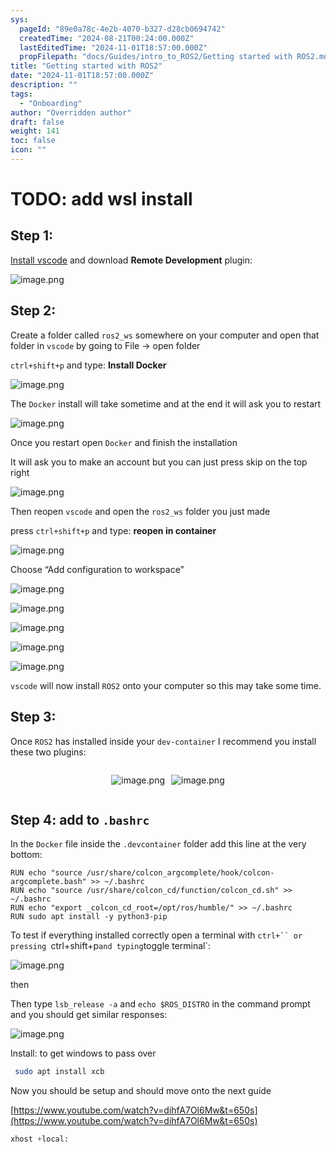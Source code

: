 ```yaml
---
sys:
  pageId: "89e0a78c-4e2b-4070-b327-d28cb0694742"
  createdTime: "2024-08-21T00:24:00.000Z"
  lastEditedTime: "2024-11-01T18:57:00.000Z"
  propFilepath: "docs/Guides/intro_to_ROS2/Getting started with ROS2.md"
title: "Getting started with ROS2"
date: "2024-11-01T18:57:00.000Z"
description: ""
tags:
  - "Onboarding"
author: "Overridden author"
draft: false
weight: 141
toc: false
icon: ""
---
```


# TODO: add wsl install

## Step 1:

[Install vscode](https://code.visualstudio.com/download) and download **Remote Development** plugin:

![image.png](https://prod-files-secure.s3.us-west-2.amazonaws.com/d518164a-d88e-44d1-a4ee-3adb3bd8bce0/efb52993-1881-4a40-b95e-6f020334f022/image.png?X-Amz-Algorithm=AWS4-HMAC-SHA256&X-Amz-Content-Sha256=UNSIGNED-PAYLOAD&X-Amz-Credential=ASIAZI2LB466TOFII72H%2F20250417%2Fus-west-2%2Fs3%2Faws4_request&X-Amz-Date=20250417T140839Z&X-Amz-Expires=3600&X-Amz-Security-Token=IQoJb3JpZ2luX2VjENX%2F%2F%2F%2F%2F%2F%2F%2F%2F%2FwEaCXVzLXdlc3QtMiJHMEUCIAxOm5t%2FPLa783FsuELx%2B8Hc9fEGSk5hXahrzBFP99ExAiEA2Jz5PUYHuE2fshm8Us%2FIyHIknbaaqYxCRiEUDlJKke4q%2FwMIXhAAGgw2Mzc0MjMxODM4MDUiDI%2F7L0KYn0jTKhgYiSrcAzzfw8EYLhXxLe5OaahEAaJE9uIUiWe43z1ufIrR5B9qr2esRMIKplqWX1pnLBw%2FpjSPdz5H4qk4i4Qt6Z%2FqkJCsiILSf6ScGeCT4hEI2EyAOE0pntDAdKy%2Fo3vZT6RvgHFd4E9g2BweRTW68UutrBWAz0z1sP52Cm9egfgiQ5WR%2F0XoFHveaWTdFGLVUpVpXZ%2FsuGso8Iqws%2BC32vl24O6wuRYsbJMgi1aZuS%2BwGnYyfpmSQs%2F1ztk8u83y1bAhc4h3TB7iZbbESJCjgKnU93PTMgOE4bv8yHj0%2Fbj7HOMdFo7sysxYpl1lq79PSrsHIU4kCO1hogcItx%2B0SWZJ83%2FcVmuhgr%2BfiyR8Kaed7BxDh7Lkbte1JXiCtTvfbKAj3XaKBCjUBC7PdDhtd1Z1MZcbi0yIB%2FonGhwfRB2xOJBYPDK6MDkMitgh50ixPgfTT0oyuL2tlsEc7ajDr4ANnFNI73In2rOq9r0ZF2Ylsety5LApqNNE8B8jd09tApPIDxiHxkhW1aqUEbwUXPWQ37nJPRj6bP3w3HeXr3ZScijsMbeygwdfR%2FukAe%2ByDM9ry%2FdsMPi7h0vGBqqOboMK8RUegR4JTFkYgaR%2ByU9mjdcVElPuv3S0I4Z0%2BuzlMM78g8AGOqUBVSbTchBWfRohkGg9HAhiqDbLg9%2B3KLjcBmUUaE1vWSPGAir2puAO3kvxNdJbTZZcGHILqh4bP4GBndD59%2FrFmuWjGNwMynRv3Gt%2FbJi%2FmsE%2BtqsvMnhBgm2EZJJk58Qp4%2BO40hfGkEwkxJ1A9bdt81skDw5DCu%2B8KVEbyBSr%2BgOpL3JzBBsC6ToCNJGXyaGW5lulvtWZaQVaoYPxXAk10BHB%2B6gP&X-Amz-Signature=9c93b2781daeae3b7acd19e8292e932177a347b061e083ef0d44bb4d522817ca&X-Amz-SignedHeaders=host&x-id=GetObject)

## Step 2:

Create a folder called `ros2_ws` somewhere on your computer and open that folder in `vscode` by going to File → open folder 

`ctrl+shift+p` and type: **Install Docker**

![image.png](https://prod-files-secure.s3.us-west-2.amazonaws.com/d518164a-d88e-44d1-a4ee-3adb3bd8bce0/2269dc0e-1cd5-47ff-bceb-c04ad9b2eab0/image.png?X-Amz-Algorithm=AWS4-HMAC-SHA256&X-Amz-Content-Sha256=UNSIGNED-PAYLOAD&X-Amz-Credential=ASIAZI2LB466TOFII72H%2F20250417%2Fus-west-2%2Fs3%2Faws4_request&X-Amz-Date=20250417T140839Z&X-Amz-Expires=3600&X-Amz-Security-Token=IQoJb3JpZ2luX2VjENX%2F%2F%2F%2F%2F%2F%2F%2F%2F%2FwEaCXVzLXdlc3QtMiJHMEUCIAxOm5t%2FPLa783FsuELx%2B8Hc9fEGSk5hXahrzBFP99ExAiEA2Jz5PUYHuE2fshm8Us%2FIyHIknbaaqYxCRiEUDlJKke4q%2FwMIXhAAGgw2Mzc0MjMxODM4MDUiDI%2F7L0KYn0jTKhgYiSrcAzzfw8EYLhXxLe5OaahEAaJE9uIUiWe43z1ufIrR5B9qr2esRMIKplqWX1pnLBw%2FpjSPdz5H4qk4i4Qt6Z%2FqkJCsiILSf6ScGeCT4hEI2EyAOE0pntDAdKy%2Fo3vZT6RvgHFd4E9g2BweRTW68UutrBWAz0z1sP52Cm9egfgiQ5WR%2F0XoFHveaWTdFGLVUpVpXZ%2FsuGso8Iqws%2BC32vl24O6wuRYsbJMgi1aZuS%2BwGnYyfpmSQs%2F1ztk8u83y1bAhc4h3TB7iZbbESJCjgKnU93PTMgOE4bv8yHj0%2Fbj7HOMdFo7sysxYpl1lq79PSrsHIU4kCO1hogcItx%2B0SWZJ83%2FcVmuhgr%2BfiyR8Kaed7BxDh7Lkbte1JXiCtTvfbKAj3XaKBCjUBC7PdDhtd1Z1MZcbi0yIB%2FonGhwfRB2xOJBYPDK6MDkMitgh50ixPgfTT0oyuL2tlsEc7ajDr4ANnFNI73In2rOq9r0ZF2Ylsety5LApqNNE8B8jd09tApPIDxiHxkhW1aqUEbwUXPWQ37nJPRj6bP3w3HeXr3ZScijsMbeygwdfR%2FukAe%2ByDM9ry%2FdsMPi7h0vGBqqOboMK8RUegR4JTFkYgaR%2ByU9mjdcVElPuv3S0I4Z0%2BuzlMM78g8AGOqUBVSbTchBWfRohkGg9HAhiqDbLg9%2B3KLjcBmUUaE1vWSPGAir2puAO3kvxNdJbTZZcGHILqh4bP4GBndD59%2FrFmuWjGNwMynRv3Gt%2FbJi%2FmsE%2BtqsvMnhBgm2EZJJk58Qp4%2BO40hfGkEwkxJ1A9bdt81skDw5DCu%2B8KVEbyBSr%2BgOpL3JzBBsC6ToCNJGXyaGW5lulvtWZaQVaoYPxXAk10BHB%2B6gP&X-Amz-Signature=41b67f72c8bb549082e8c3b7c819622839448c4b3c4646c8b3bd9f30f8799f9e&X-Amz-SignedHeaders=host&x-id=GetObject)

The `Docker` install will take sometime and at the end it will ask you to restart

![image.png](https://prod-files-secure.s3.us-west-2.amazonaws.com/d518164a-d88e-44d1-a4ee-3adb3bd8bce0/ed233f78-be33-4b1f-b89c-9c346c0e961e/image.png?X-Amz-Algorithm=AWS4-HMAC-SHA256&X-Amz-Content-Sha256=UNSIGNED-PAYLOAD&X-Amz-Credential=ASIAZI2LB466TOFII72H%2F20250417%2Fus-west-2%2Fs3%2Faws4_request&X-Amz-Date=20250417T140839Z&X-Amz-Expires=3600&X-Amz-Security-Token=IQoJb3JpZ2luX2VjENX%2F%2F%2F%2F%2F%2F%2F%2F%2F%2FwEaCXVzLXdlc3QtMiJHMEUCIAxOm5t%2FPLa783FsuELx%2B8Hc9fEGSk5hXahrzBFP99ExAiEA2Jz5PUYHuE2fshm8Us%2FIyHIknbaaqYxCRiEUDlJKke4q%2FwMIXhAAGgw2Mzc0MjMxODM4MDUiDI%2F7L0KYn0jTKhgYiSrcAzzfw8EYLhXxLe5OaahEAaJE9uIUiWe43z1ufIrR5B9qr2esRMIKplqWX1pnLBw%2FpjSPdz5H4qk4i4Qt6Z%2FqkJCsiILSf6ScGeCT4hEI2EyAOE0pntDAdKy%2Fo3vZT6RvgHFd4E9g2BweRTW68UutrBWAz0z1sP52Cm9egfgiQ5WR%2F0XoFHveaWTdFGLVUpVpXZ%2FsuGso8Iqws%2BC32vl24O6wuRYsbJMgi1aZuS%2BwGnYyfpmSQs%2F1ztk8u83y1bAhc4h3TB7iZbbESJCjgKnU93PTMgOE4bv8yHj0%2Fbj7HOMdFo7sysxYpl1lq79PSrsHIU4kCO1hogcItx%2B0SWZJ83%2FcVmuhgr%2BfiyR8Kaed7BxDh7Lkbte1JXiCtTvfbKAj3XaKBCjUBC7PdDhtd1Z1MZcbi0yIB%2FonGhwfRB2xOJBYPDK6MDkMitgh50ixPgfTT0oyuL2tlsEc7ajDr4ANnFNI73In2rOq9r0ZF2Ylsety5LApqNNE8B8jd09tApPIDxiHxkhW1aqUEbwUXPWQ37nJPRj6bP3w3HeXr3ZScijsMbeygwdfR%2FukAe%2ByDM9ry%2FdsMPi7h0vGBqqOboMK8RUegR4JTFkYgaR%2ByU9mjdcVElPuv3S0I4Z0%2BuzlMM78g8AGOqUBVSbTchBWfRohkGg9HAhiqDbLg9%2B3KLjcBmUUaE1vWSPGAir2puAO3kvxNdJbTZZcGHILqh4bP4GBndD59%2FrFmuWjGNwMynRv3Gt%2FbJi%2FmsE%2BtqsvMnhBgm2EZJJk58Qp4%2BO40hfGkEwkxJ1A9bdt81skDw5DCu%2B8KVEbyBSr%2BgOpL3JzBBsC6ToCNJGXyaGW5lulvtWZaQVaoYPxXAk10BHB%2B6gP&X-Amz-Signature=30037d098b37920df5feda29a4f73c53baee6225a0d661895f1420786d952aa8&X-Amz-SignedHeaders=host&x-id=GetObject)

Once you restart open `Docker` and finish the installation

It will ask you to make an account but you can just press skip on the top right

![image.png](https://prod-files-secure.s3.us-west-2.amazonaws.com/d518164a-d88e-44d1-a4ee-3adb3bd8bce0/21010ad9-1659-4fd9-9f59-9932a09b2a3d/image.png?X-Amz-Algorithm=AWS4-HMAC-SHA256&X-Amz-Content-Sha256=UNSIGNED-PAYLOAD&X-Amz-Credential=ASIAZI2LB466TOFII72H%2F20250417%2Fus-west-2%2Fs3%2Faws4_request&X-Amz-Date=20250417T140839Z&X-Amz-Expires=3600&X-Amz-Security-Token=IQoJb3JpZ2luX2VjENX%2F%2F%2F%2F%2F%2F%2F%2F%2F%2FwEaCXVzLXdlc3QtMiJHMEUCIAxOm5t%2FPLa783FsuELx%2B8Hc9fEGSk5hXahrzBFP99ExAiEA2Jz5PUYHuE2fshm8Us%2FIyHIknbaaqYxCRiEUDlJKke4q%2FwMIXhAAGgw2Mzc0MjMxODM4MDUiDI%2F7L0KYn0jTKhgYiSrcAzzfw8EYLhXxLe5OaahEAaJE9uIUiWe43z1ufIrR5B9qr2esRMIKplqWX1pnLBw%2FpjSPdz5H4qk4i4Qt6Z%2FqkJCsiILSf6ScGeCT4hEI2EyAOE0pntDAdKy%2Fo3vZT6RvgHFd4E9g2BweRTW68UutrBWAz0z1sP52Cm9egfgiQ5WR%2F0XoFHveaWTdFGLVUpVpXZ%2FsuGso8Iqws%2BC32vl24O6wuRYsbJMgi1aZuS%2BwGnYyfpmSQs%2F1ztk8u83y1bAhc4h3TB7iZbbESJCjgKnU93PTMgOE4bv8yHj0%2Fbj7HOMdFo7sysxYpl1lq79PSrsHIU4kCO1hogcItx%2B0SWZJ83%2FcVmuhgr%2BfiyR8Kaed7BxDh7Lkbte1JXiCtTvfbKAj3XaKBCjUBC7PdDhtd1Z1MZcbi0yIB%2FonGhwfRB2xOJBYPDK6MDkMitgh50ixPgfTT0oyuL2tlsEc7ajDr4ANnFNI73In2rOq9r0ZF2Ylsety5LApqNNE8B8jd09tApPIDxiHxkhW1aqUEbwUXPWQ37nJPRj6bP3w3HeXr3ZScijsMbeygwdfR%2FukAe%2ByDM9ry%2FdsMPi7h0vGBqqOboMK8RUegR4JTFkYgaR%2ByU9mjdcVElPuv3S0I4Z0%2BuzlMM78g8AGOqUBVSbTchBWfRohkGg9HAhiqDbLg9%2B3KLjcBmUUaE1vWSPGAir2puAO3kvxNdJbTZZcGHILqh4bP4GBndD59%2FrFmuWjGNwMynRv3Gt%2FbJi%2FmsE%2BtqsvMnhBgm2EZJJk58Qp4%2BO40hfGkEwkxJ1A9bdt81skDw5DCu%2B8KVEbyBSr%2BgOpL3JzBBsC6ToCNJGXyaGW5lulvtWZaQVaoYPxXAk10BHB%2B6gP&X-Amz-Signature=30275cdad47118fff5502d1329ec45b3034e77e96c3c5e29f3d1cf5a202e267d&X-Amz-SignedHeaders=host&x-id=GetObject)

Then reopen `vscode` and open the `ros2_ws` folder you just made

press `ctrl+shift+p` and type: **reopen in container**

![image.png](https://prod-files-secure.s3.us-west-2.amazonaws.com/d518164a-d88e-44d1-a4ee-3adb3bd8bce0/4e93b8c2-41ad-488c-8095-c74205196118/image.png?X-Amz-Algorithm=AWS4-HMAC-SHA256&X-Amz-Content-Sha256=UNSIGNED-PAYLOAD&X-Amz-Credential=ASIAZI2LB466TOFII72H%2F20250417%2Fus-west-2%2Fs3%2Faws4_request&X-Amz-Date=20250417T140839Z&X-Amz-Expires=3600&X-Amz-Security-Token=IQoJb3JpZ2luX2VjENX%2F%2F%2F%2F%2F%2F%2F%2F%2F%2FwEaCXVzLXdlc3QtMiJHMEUCIAxOm5t%2FPLa783FsuELx%2B8Hc9fEGSk5hXahrzBFP99ExAiEA2Jz5PUYHuE2fshm8Us%2FIyHIknbaaqYxCRiEUDlJKke4q%2FwMIXhAAGgw2Mzc0MjMxODM4MDUiDI%2F7L0KYn0jTKhgYiSrcAzzfw8EYLhXxLe5OaahEAaJE9uIUiWe43z1ufIrR5B9qr2esRMIKplqWX1pnLBw%2FpjSPdz5H4qk4i4Qt6Z%2FqkJCsiILSf6ScGeCT4hEI2EyAOE0pntDAdKy%2Fo3vZT6RvgHFd4E9g2BweRTW68UutrBWAz0z1sP52Cm9egfgiQ5WR%2F0XoFHveaWTdFGLVUpVpXZ%2FsuGso8Iqws%2BC32vl24O6wuRYsbJMgi1aZuS%2BwGnYyfpmSQs%2F1ztk8u83y1bAhc4h3TB7iZbbESJCjgKnU93PTMgOE4bv8yHj0%2Fbj7HOMdFo7sysxYpl1lq79PSrsHIU4kCO1hogcItx%2B0SWZJ83%2FcVmuhgr%2BfiyR8Kaed7BxDh7Lkbte1JXiCtTvfbKAj3XaKBCjUBC7PdDhtd1Z1MZcbi0yIB%2FonGhwfRB2xOJBYPDK6MDkMitgh50ixPgfTT0oyuL2tlsEc7ajDr4ANnFNI73In2rOq9r0ZF2Ylsety5LApqNNE8B8jd09tApPIDxiHxkhW1aqUEbwUXPWQ37nJPRj6bP3w3HeXr3ZScijsMbeygwdfR%2FukAe%2ByDM9ry%2FdsMPi7h0vGBqqOboMK8RUegR4JTFkYgaR%2ByU9mjdcVElPuv3S0I4Z0%2BuzlMM78g8AGOqUBVSbTchBWfRohkGg9HAhiqDbLg9%2B3KLjcBmUUaE1vWSPGAir2puAO3kvxNdJbTZZcGHILqh4bP4GBndD59%2FrFmuWjGNwMynRv3Gt%2FbJi%2FmsE%2BtqsvMnhBgm2EZJJk58Qp4%2BO40hfGkEwkxJ1A9bdt81skDw5DCu%2B8KVEbyBSr%2BgOpL3JzBBsC6ToCNJGXyaGW5lulvtWZaQVaoYPxXAk10BHB%2B6gP&X-Amz-Signature=bd0faead6b3d676682298a4c3d2a7dc4fe1c1926d732fa7692adde06639cd034&X-Amz-SignedHeaders=host&x-id=GetObject)

Choose “Add configuration to workspace”

![image.png](https://prod-files-secure.s3.us-west-2.amazonaws.com/d518164a-d88e-44d1-a4ee-3adb3bd8bce0/9560b282-5060-4989-ba37-97e7b2c22476/image.png?X-Amz-Algorithm=AWS4-HMAC-SHA256&X-Amz-Content-Sha256=UNSIGNED-PAYLOAD&X-Amz-Credential=ASIAZI2LB466TOFII72H%2F20250417%2Fus-west-2%2Fs3%2Faws4_request&X-Amz-Date=20250417T140839Z&X-Amz-Expires=3600&X-Amz-Security-Token=IQoJb3JpZ2luX2VjENX%2F%2F%2F%2F%2F%2F%2F%2F%2F%2FwEaCXVzLXdlc3QtMiJHMEUCIAxOm5t%2FPLa783FsuELx%2B8Hc9fEGSk5hXahrzBFP99ExAiEA2Jz5PUYHuE2fshm8Us%2FIyHIknbaaqYxCRiEUDlJKke4q%2FwMIXhAAGgw2Mzc0MjMxODM4MDUiDI%2F7L0KYn0jTKhgYiSrcAzzfw8EYLhXxLe5OaahEAaJE9uIUiWe43z1ufIrR5B9qr2esRMIKplqWX1pnLBw%2FpjSPdz5H4qk4i4Qt6Z%2FqkJCsiILSf6ScGeCT4hEI2EyAOE0pntDAdKy%2Fo3vZT6RvgHFd4E9g2BweRTW68UutrBWAz0z1sP52Cm9egfgiQ5WR%2F0XoFHveaWTdFGLVUpVpXZ%2FsuGso8Iqws%2BC32vl24O6wuRYsbJMgi1aZuS%2BwGnYyfpmSQs%2F1ztk8u83y1bAhc4h3TB7iZbbESJCjgKnU93PTMgOE4bv8yHj0%2Fbj7HOMdFo7sysxYpl1lq79PSrsHIU4kCO1hogcItx%2B0SWZJ83%2FcVmuhgr%2BfiyR8Kaed7BxDh7Lkbte1JXiCtTvfbKAj3XaKBCjUBC7PdDhtd1Z1MZcbi0yIB%2FonGhwfRB2xOJBYPDK6MDkMitgh50ixPgfTT0oyuL2tlsEc7ajDr4ANnFNI73In2rOq9r0ZF2Ylsety5LApqNNE8B8jd09tApPIDxiHxkhW1aqUEbwUXPWQ37nJPRj6bP3w3HeXr3ZScijsMbeygwdfR%2FukAe%2ByDM9ry%2FdsMPi7h0vGBqqOboMK8RUegR4JTFkYgaR%2ByU9mjdcVElPuv3S0I4Z0%2BuzlMM78g8AGOqUBVSbTchBWfRohkGg9HAhiqDbLg9%2B3KLjcBmUUaE1vWSPGAir2puAO3kvxNdJbTZZcGHILqh4bP4GBndD59%2FrFmuWjGNwMynRv3Gt%2FbJi%2FmsE%2BtqsvMnhBgm2EZJJk58Qp4%2BO40hfGkEwkxJ1A9bdt81skDw5DCu%2B8KVEbyBSr%2BgOpL3JzBBsC6ToCNJGXyaGW5lulvtWZaQVaoYPxXAk10BHB%2B6gP&X-Amz-Signature=70026ba6b834093ef78a05a97024dc4b121fa5725b0a315fc93f595dacd972b3&X-Amz-SignedHeaders=host&x-id=GetObject)

![image.png](https://prod-files-secure.s3.us-west-2.amazonaws.com/d518164a-d88e-44d1-a4ee-3adb3bd8bce0/2ee63f81-886b-48e8-a553-dc6e5eac99e4/image.png?X-Amz-Algorithm=AWS4-HMAC-SHA256&X-Amz-Content-Sha256=UNSIGNED-PAYLOAD&X-Amz-Credential=ASIAZI2LB466TOFII72H%2F20250417%2Fus-west-2%2Fs3%2Faws4_request&X-Amz-Date=20250417T140839Z&X-Amz-Expires=3600&X-Amz-Security-Token=IQoJb3JpZ2luX2VjENX%2F%2F%2F%2F%2F%2F%2F%2F%2F%2FwEaCXVzLXdlc3QtMiJHMEUCIAxOm5t%2FPLa783FsuELx%2B8Hc9fEGSk5hXahrzBFP99ExAiEA2Jz5PUYHuE2fshm8Us%2FIyHIknbaaqYxCRiEUDlJKke4q%2FwMIXhAAGgw2Mzc0MjMxODM4MDUiDI%2F7L0KYn0jTKhgYiSrcAzzfw8EYLhXxLe5OaahEAaJE9uIUiWe43z1ufIrR5B9qr2esRMIKplqWX1pnLBw%2FpjSPdz5H4qk4i4Qt6Z%2FqkJCsiILSf6ScGeCT4hEI2EyAOE0pntDAdKy%2Fo3vZT6RvgHFd4E9g2BweRTW68UutrBWAz0z1sP52Cm9egfgiQ5WR%2F0XoFHveaWTdFGLVUpVpXZ%2FsuGso8Iqws%2BC32vl24O6wuRYsbJMgi1aZuS%2BwGnYyfpmSQs%2F1ztk8u83y1bAhc4h3TB7iZbbESJCjgKnU93PTMgOE4bv8yHj0%2Fbj7HOMdFo7sysxYpl1lq79PSrsHIU4kCO1hogcItx%2B0SWZJ83%2FcVmuhgr%2BfiyR8Kaed7BxDh7Lkbte1JXiCtTvfbKAj3XaKBCjUBC7PdDhtd1Z1MZcbi0yIB%2FonGhwfRB2xOJBYPDK6MDkMitgh50ixPgfTT0oyuL2tlsEc7ajDr4ANnFNI73In2rOq9r0ZF2Ylsety5LApqNNE8B8jd09tApPIDxiHxkhW1aqUEbwUXPWQ37nJPRj6bP3w3HeXr3ZScijsMbeygwdfR%2FukAe%2ByDM9ry%2FdsMPi7h0vGBqqOboMK8RUegR4JTFkYgaR%2ByU9mjdcVElPuv3S0I4Z0%2BuzlMM78g8AGOqUBVSbTchBWfRohkGg9HAhiqDbLg9%2B3KLjcBmUUaE1vWSPGAir2puAO3kvxNdJbTZZcGHILqh4bP4GBndD59%2FrFmuWjGNwMynRv3Gt%2FbJi%2FmsE%2BtqsvMnhBgm2EZJJk58Qp4%2BO40hfGkEwkxJ1A9bdt81skDw5DCu%2B8KVEbyBSr%2BgOpL3JzBBsC6ToCNJGXyaGW5lulvtWZaQVaoYPxXAk10BHB%2B6gP&X-Amz-Signature=49af1539ad2257e2676f3c366fee98def65fed5f15cb1672d4dea38cb01dfe9a&X-Amz-SignedHeaders=host&x-id=GetObject)

![image.png](https://prod-files-secure.s3.us-west-2.amazonaws.com/d518164a-d88e-44d1-a4ee-3adb3bd8bce0/ae1580b2-b048-407e-aed9-b584224a7a04/image.png?X-Amz-Algorithm=AWS4-HMAC-SHA256&X-Amz-Content-Sha256=UNSIGNED-PAYLOAD&X-Amz-Credential=ASIAZI2LB466TOFII72H%2F20250417%2Fus-west-2%2Fs3%2Faws4_request&X-Amz-Date=20250417T140839Z&X-Amz-Expires=3600&X-Amz-Security-Token=IQoJb3JpZ2luX2VjENX%2F%2F%2F%2F%2F%2F%2F%2F%2F%2FwEaCXVzLXdlc3QtMiJHMEUCIAxOm5t%2FPLa783FsuELx%2B8Hc9fEGSk5hXahrzBFP99ExAiEA2Jz5PUYHuE2fshm8Us%2FIyHIknbaaqYxCRiEUDlJKke4q%2FwMIXhAAGgw2Mzc0MjMxODM4MDUiDI%2F7L0KYn0jTKhgYiSrcAzzfw8EYLhXxLe5OaahEAaJE9uIUiWe43z1ufIrR5B9qr2esRMIKplqWX1pnLBw%2FpjSPdz5H4qk4i4Qt6Z%2FqkJCsiILSf6ScGeCT4hEI2EyAOE0pntDAdKy%2Fo3vZT6RvgHFd4E9g2BweRTW68UutrBWAz0z1sP52Cm9egfgiQ5WR%2F0XoFHveaWTdFGLVUpVpXZ%2FsuGso8Iqws%2BC32vl24O6wuRYsbJMgi1aZuS%2BwGnYyfpmSQs%2F1ztk8u83y1bAhc4h3TB7iZbbESJCjgKnU93PTMgOE4bv8yHj0%2Fbj7HOMdFo7sysxYpl1lq79PSrsHIU4kCO1hogcItx%2B0SWZJ83%2FcVmuhgr%2BfiyR8Kaed7BxDh7Lkbte1JXiCtTvfbKAj3XaKBCjUBC7PdDhtd1Z1MZcbi0yIB%2FonGhwfRB2xOJBYPDK6MDkMitgh50ixPgfTT0oyuL2tlsEc7ajDr4ANnFNI73In2rOq9r0ZF2Ylsety5LApqNNE8B8jd09tApPIDxiHxkhW1aqUEbwUXPWQ37nJPRj6bP3w3HeXr3ZScijsMbeygwdfR%2FukAe%2ByDM9ry%2FdsMPi7h0vGBqqOboMK8RUegR4JTFkYgaR%2ByU9mjdcVElPuv3S0I4Z0%2BuzlMM78g8AGOqUBVSbTchBWfRohkGg9HAhiqDbLg9%2B3KLjcBmUUaE1vWSPGAir2puAO3kvxNdJbTZZcGHILqh4bP4GBndD59%2FrFmuWjGNwMynRv3Gt%2FbJi%2FmsE%2BtqsvMnhBgm2EZJJk58Qp4%2BO40hfGkEwkxJ1A9bdt81skDw5DCu%2B8KVEbyBSr%2BgOpL3JzBBsC6ToCNJGXyaGW5lulvtWZaQVaoYPxXAk10BHB%2B6gP&X-Amz-Signature=68a9d3512ed1003ce9fab27fa961b10eb8600ece64ba8d7b9e146a50b5fb7a93&X-Amz-SignedHeaders=host&x-id=GetObject)

![image.png](https://prod-files-secure.s3.us-west-2.amazonaws.com/d518164a-d88e-44d1-a4ee-3adb3bd8bce0/53255b28-f75e-430f-b9e3-c0ac8577e42b/image.png?X-Amz-Algorithm=AWS4-HMAC-SHA256&X-Amz-Content-Sha256=UNSIGNED-PAYLOAD&X-Amz-Credential=ASIAZI2LB466TOFII72H%2F20250417%2Fus-west-2%2Fs3%2Faws4_request&X-Amz-Date=20250417T140839Z&X-Amz-Expires=3600&X-Amz-Security-Token=IQoJb3JpZ2luX2VjENX%2F%2F%2F%2F%2F%2F%2F%2F%2F%2FwEaCXVzLXdlc3QtMiJHMEUCIAxOm5t%2FPLa783FsuELx%2B8Hc9fEGSk5hXahrzBFP99ExAiEA2Jz5PUYHuE2fshm8Us%2FIyHIknbaaqYxCRiEUDlJKke4q%2FwMIXhAAGgw2Mzc0MjMxODM4MDUiDI%2F7L0KYn0jTKhgYiSrcAzzfw8EYLhXxLe5OaahEAaJE9uIUiWe43z1ufIrR5B9qr2esRMIKplqWX1pnLBw%2FpjSPdz5H4qk4i4Qt6Z%2FqkJCsiILSf6ScGeCT4hEI2EyAOE0pntDAdKy%2Fo3vZT6RvgHFd4E9g2BweRTW68UutrBWAz0z1sP52Cm9egfgiQ5WR%2F0XoFHveaWTdFGLVUpVpXZ%2FsuGso8Iqws%2BC32vl24O6wuRYsbJMgi1aZuS%2BwGnYyfpmSQs%2F1ztk8u83y1bAhc4h3TB7iZbbESJCjgKnU93PTMgOE4bv8yHj0%2Fbj7HOMdFo7sysxYpl1lq79PSrsHIU4kCO1hogcItx%2B0SWZJ83%2FcVmuhgr%2BfiyR8Kaed7BxDh7Lkbte1JXiCtTvfbKAj3XaKBCjUBC7PdDhtd1Z1MZcbi0yIB%2FonGhwfRB2xOJBYPDK6MDkMitgh50ixPgfTT0oyuL2tlsEc7ajDr4ANnFNI73In2rOq9r0ZF2Ylsety5LApqNNE8B8jd09tApPIDxiHxkhW1aqUEbwUXPWQ37nJPRj6bP3w3HeXr3ZScijsMbeygwdfR%2FukAe%2ByDM9ry%2FdsMPi7h0vGBqqOboMK8RUegR4JTFkYgaR%2ByU9mjdcVElPuv3S0I4Z0%2BuzlMM78g8AGOqUBVSbTchBWfRohkGg9HAhiqDbLg9%2B3KLjcBmUUaE1vWSPGAir2puAO3kvxNdJbTZZcGHILqh4bP4GBndD59%2FrFmuWjGNwMynRv3Gt%2FbJi%2FmsE%2BtqsvMnhBgm2EZJJk58Qp4%2BO40hfGkEwkxJ1A9bdt81skDw5DCu%2B8KVEbyBSr%2BgOpL3JzBBsC6ToCNJGXyaGW5lulvtWZaQVaoYPxXAk10BHB%2B6gP&X-Amz-Signature=237d7af35627d92c16052d2c460d493b7fdb143e80dbffa625cf8eed39cf95fc&X-Amz-SignedHeaders=host&x-id=GetObject)

![image.png](https://prod-files-secure.s3.us-west-2.amazonaws.com/d518164a-d88e-44d1-a4ee-3adb3bd8bce0/7c562767-5af9-4ffb-97d1-327bcdf4ee00/image.png?X-Amz-Algorithm=AWS4-HMAC-SHA256&X-Amz-Content-Sha256=UNSIGNED-PAYLOAD&X-Amz-Credential=ASIAZI2LB466TOFII72H%2F20250417%2Fus-west-2%2Fs3%2Faws4_request&X-Amz-Date=20250417T140839Z&X-Amz-Expires=3600&X-Amz-Security-Token=IQoJb3JpZ2luX2VjENX%2F%2F%2F%2F%2F%2F%2F%2F%2F%2FwEaCXVzLXdlc3QtMiJHMEUCIAxOm5t%2FPLa783FsuELx%2B8Hc9fEGSk5hXahrzBFP99ExAiEA2Jz5PUYHuE2fshm8Us%2FIyHIknbaaqYxCRiEUDlJKke4q%2FwMIXhAAGgw2Mzc0MjMxODM4MDUiDI%2F7L0KYn0jTKhgYiSrcAzzfw8EYLhXxLe5OaahEAaJE9uIUiWe43z1ufIrR5B9qr2esRMIKplqWX1pnLBw%2FpjSPdz5H4qk4i4Qt6Z%2FqkJCsiILSf6ScGeCT4hEI2EyAOE0pntDAdKy%2Fo3vZT6RvgHFd4E9g2BweRTW68UutrBWAz0z1sP52Cm9egfgiQ5WR%2F0XoFHveaWTdFGLVUpVpXZ%2FsuGso8Iqws%2BC32vl24O6wuRYsbJMgi1aZuS%2BwGnYyfpmSQs%2F1ztk8u83y1bAhc4h3TB7iZbbESJCjgKnU93PTMgOE4bv8yHj0%2Fbj7HOMdFo7sysxYpl1lq79PSrsHIU4kCO1hogcItx%2B0SWZJ83%2FcVmuhgr%2BfiyR8Kaed7BxDh7Lkbte1JXiCtTvfbKAj3XaKBCjUBC7PdDhtd1Z1MZcbi0yIB%2FonGhwfRB2xOJBYPDK6MDkMitgh50ixPgfTT0oyuL2tlsEc7ajDr4ANnFNI73In2rOq9r0ZF2Ylsety5LApqNNE8B8jd09tApPIDxiHxkhW1aqUEbwUXPWQ37nJPRj6bP3w3HeXr3ZScijsMbeygwdfR%2FukAe%2ByDM9ry%2FdsMPi7h0vGBqqOboMK8RUegR4JTFkYgaR%2ByU9mjdcVElPuv3S0I4Z0%2BuzlMM78g8AGOqUBVSbTchBWfRohkGg9HAhiqDbLg9%2B3KLjcBmUUaE1vWSPGAir2puAO3kvxNdJbTZZcGHILqh4bP4GBndD59%2FrFmuWjGNwMynRv3Gt%2FbJi%2FmsE%2BtqsvMnhBgm2EZJJk58Qp4%2BO40hfGkEwkxJ1A9bdt81skDw5DCu%2B8KVEbyBSr%2BgOpL3JzBBsC6ToCNJGXyaGW5lulvtWZaQVaoYPxXAk10BHB%2B6gP&X-Amz-Signature=f2028780f75b29df7714f0891f97a90f439ea27c5716115492c76e357d35cec4&X-Amz-SignedHeaders=host&x-id=GetObject)

`vscode` will now install `ROS2` onto your computer so this may take some time.

## Step 3:

Once `ROS2` has installed inside your `dev-container` I recommend you install these two plugins:

<div style="display: flex;flex-direction: row; column-gap:10px; max-width: 630px;justify-content: center;">
<div>

![image.png](https://prod-files-secure.s3.us-west-2.amazonaws.com/d518164a-d88e-44d1-a4ee-3adb3bd8bce0/3fc3d550-5a54-4ba1-ba6b-faa01cdb7369/image.png?X-Amz-Algorithm=AWS4-HMAC-SHA256&X-Amz-Content-Sha256=UNSIGNED-PAYLOAD&X-Amz-Credential=ASIAZI2LB466656ZAADV%2F20250417%2Fus-west-2%2Fs3%2Faws4_request&X-Amz-Date=20250417T140843Z&X-Amz-Expires=3600&X-Amz-Security-Token=IQoJb3JpZ2luX2VjENX%2F%2F%2F%2F%2F%2F%2F%2F%2F%2FwEaCXVzLXdlc3QtMiJIMEYCIQDBrmDrnd2qnOKUwcgpLibdZpnGzF%2F0czgbFaElzQv%2FJwIhAIkpU96eAiKSFvQzQbCpVKv24hU5CcHUrvTHYD%2B2ZeqiKv8DCF4QABoMNjM3NDIzMTgzODA1Igy6E7mg%2BPDgCsBw5Ywq3APY%2FBfyFUliE3n35cmPMVmQHUegEHxOFZNBbxtuxWoLLzGQmbULgUli48GRWbbAUk8n9Eh4ZaBvjE3CXGtKNpIJcZlkBu8G4zc9lwqVGVNkZupPXLgtA8ZwhHZDGp6b71hjgLLKM3g%2B4lCn4AYbSnqRZjegQLwrxm%2Fb3wi4Wy52XEH%2BKN3G5HNKhuavhoYrN6OvTqsMYIU2u0hS00YqONtajCzzHWbn6fn9xGRRkTmB6PKnCdk%2BnmxVpiAV6z73KtizykrVj6J8H17J7pctKUprjkRM%2FeyJbC6rKUI3VRB1Gud0Csnxf4Eg7tCWCOn8obtoL6QFB3531bezGmJSR1dLy1REWQu6LioCVaQp8DIQO1bB4yxA3hvapA9vf4eOlHJOHlVYCBR%2BO%2Ff6E6lGCoNsL37AV0X%2BN5B%2FNb7ZNAZeVEc%2B49xEnMFEq8juOHcErNXjCZ%2FpdzmrqWpyXvI30%2BmiED5OxzhLDs%2Fm2VRtsymZq2zBiCiT5O9sWGmrWi90ywNo5vxlwmvAWyf57hx1HCVqd6d5DrPEVTCOZKIzPVFS8xsNP7SOfhAOjpx6tGmNG8oCpoV48pysa0uO4fA1dgV%2F9Ef1ATpDkxMRrM34hWuqZ90ukUR%2BEJkkJFkPhTCA%2FYPABjqkAY2M6PsIa1jBtb4a7KFVTUha4hnutBsK%2BEt3vfas3hYgk6tToMPMxP%2F50gqSoAmUVoggchIFXk8z%2Fg3ebO%2Fgf9rVw1LIPDhpSt%2BpcMg5mg01tMMxqyvd%2Fx5s%2B7MvakUyUuTundVDFtyKJrMEzy3Myk8Dnr0iEwkAo5oonWH3hqAvrDZfMiO7k5JoXdnwThMU0bXDGnliRwIwsVtE%2BhBiDg1p%2BsT5&X-Amz-Signature=0085bb67d430f572c9874386f58f6c3d40386c0d9d37d5b3dc095561279ba7e5&X-Amz-SignedHeaders=host&x-id=GetObject)

</div>
<div>

![image.png](https://prod-files-secure.s3.us-west-2.amazonaws.com/d518164a-d88e-44d1-a4ee-3adb3bd8bce0/d994cc66-13c2-4093-a5a3-f84cf4601a82/image.png?X-Amz-Algorithm=AWS4-HMAC-SHA256&X-Amz-Content-Sha256=UNSIGNED-PAYLOAD&X-Amz-Credential=ASIAZI2LB466YVE234N7%2F20250417%2Fus-west-2%2Fs3%2Faws4_request&X-Amz-Date=20250417T140844Z&X-Amz-Expires=3600&X-Amz-Security-Token=IQoJb3JpZ2luX2VjENX%2F%2F%2F%2F%2F%2F%2F%2F%2F%2FwEaCXVzLXdlc3QtMiJIMEYCIQCJ2zbPG%2Bd%2BanI2PCGHxlqwCF2839LJ0rA%2B8OhFCHWb%2FAIhAMF3Z6wzIg8yXri1DWbZ4gp83mSs7GH%2B654V0nPIcvOrKv8DCF4QABoMNjM3NDIzMTgzODA1IgxEq0%2FVWAwOpJGd13wq3AN5twQXaaHCsZugP1zGbze7jkStwxEVEL0TyAPOuLlOHlT6P6clqBtYOreo7x4DuOSrUHN3LigQrxxdr2EEtXn%2FU1h6WAHOB0E7kg%2FkhHcTDji3WaYJI68c049GZACtBWFgSDUFihUQtw2%2Ff5XgADDWyHFm0nELWs7y%2Bow8r%2FdxuI9MUX7%2FMSXzvkobtTfMmtvcsooGq6xnaQ14%2FdANKW0i9zuoD%2BhxUXmMPe0HvdSKSgeV21aJA4uT8yFlF5341kfyjI3zq4dAGcF0HsVdl1QMm0VerT0HCIT%2BptJFHH9fY8noO0iT%2BfbhlPvpKf3kXu%2F3N6uFtSuq421%2Fm37q7Y8GrCex8eRHJ89JaVzHe%2BUl1ddwowgCT9y6%2BsTE4FMtLs6SDQ4IW0H3T93AIFXXdjIGsNFGalQk1HBeHCEQNBOJ%2BAhkTDkTvvaP3AVIzTzXr8UBBCEvEgfG25ECAWGf9eb1uj%2FYa%2BLP75Izxbz1Z3jM6cVQ4Agq3SiIZveAiAXyJJ8zm%2Ff6aDKsThC0jCjHHNObGQIReaTG4B7W9YcI%2FEt4rhgc3u3ldWWoSwtxC040ouo55wxKdg19TA2u6Vj9MCMtnGh9BDkb%2FJOQatzgxvPpJJ5GwY11wxyF%2FZJFqjDX%2B4PABjqkAYSm3Mlt9jwlId6hUtcJctvm4%2FD3wEUt2G%2B35Cqum%2FcCepq%2BFQfci8GqVmjpIowUnQqk93y9GhcVd6hiwSmgv2YKX0tdrRbCUXC1r03VFBKwp3AGTGpWFqCB9Mk1zgzMgVFYZOi0%2FFRzrvGo4QgSJFhWtkjYupUW2VJL6NivTHGZ8z2Sx9s4HJ%2BTqL4ItT7i%2FZCRNNEKDwcQeMUBozOPcsheEZyB&X-Amz-Signature=13a8dac10b0c98deb958f5584f11e28fd73156520fde2902a129223c453c965f&X-Amz-SignedHeaders=host&x-id=GetObject)

</div>
</div>

## Step 4: add to `.bashrc`

In the `Docker` file inside the `.devcontainer` folder add this line at the very bottom: 

```docker
RUN echo "source /usr/share/colcon_argcomplete/hook/colcon-argcomplete.bash" >> ~/.bashrc
RUN echo "source /usr/share/colcon_cd/function/colcon_cd.sh" >> ~/.bashrc
RUN echo "export _colcon_cd_root=/opt/ros/humble/" >> ~/.bashrc
RUN sudo apt install -y python3-pip 
```

To test if everything installed correctly open a terminal with `ctrl+`` or pressing `ctrl+shift+p` and typing `toggle terminal`:

![image.png](https://prod-files-secure.s3.us-west-2.amazonaws.com/d518164a-d88e-44d1-a4ee-3adb3bd8bce0/6a4943d8-b04e-4c02-9a58-775f3384d1a5/image.png?X-Amz-Algorithm=AWS4-HMAC-SHA256&X-Amz-Content-Sha256=UNSIGNED-PAYLOAD&X-Amz-Credential=ASIAZI2LB466TOFII72H%2F20250417%2Fus-west-2%2Fs3%2Faws4_request&X-Amz-Date=20250417T140839Z&X-Amz-Expires=3600&X-Amz-Security-Token=IQoJb3JpZ2luX2VjENX%2F%2F%2F%2F%2F%2F%2F%2F%2F%2FwEaCXVzLXdlc3QtMiJHMEUCIAxOm5t%2FPLa783FsuELx%2B8Hc9fEGSk5hXahrzBFP99ExAiEA2Jz5PUYHuE2fshm8Us%2FIyHIknbaaqYxCRiEUDlJKke4q%2FwMIXhAAGgw2Mzc0MjMxODM4MDUiDI%2F7L0KYn0jTKhgYiSrcAzzfw8EYLhXxLe5OaahEAaJE9uIUiWe43z1ufIrR5B9qr2esRMIKplqWX1pnLBw%2FpjSPdz5H4qk4i4Qt6Z%2FqkJCsiILSf6ScGeCT4hEI2EyAOE0pntDAdKy%2Fo3vZT6RvgHFd4E9g2BweRTW68UutrBWAz0z1sP52Cm9egfgiQ5WR%2F0XoFHveaWTdFGLVUpVpXZ%2FsuGso8Iqws%2BC32vl24O6wuRYsbJMgi1aZuS%2BwGnYyfpmSQs%2F1ztk8u83y1bAhc4h3TB7iZbbESJCjgKnU93PTMgOE4bv8yHj0%2Fbj7HOMdFo7sysxYpl1lq79PSrsHIU4kCO1hogcItx%2B0SWZJ83%2FcVmuhgr%2BfiyR8Kaed7BxDh7Lkbte1JXiCtTvfbKAj3XaKBCjUBC7PdDhtd1Z1MZcbi0yIB%2FonGhwfRB2xOJBYPDK6MDkMitgh50ixPgfTT0oyuL2tlsEc7ajDr4ANnFNI73In2rOq9r0ZF2Ylsety5LApqNNE8B8jd09tApPIDxiHxkhW1aqUEbwUXPWQ37nJPRj6bP3w3HeXr3ZScijsMbeygwdfR%2FukAe%2ByDM9ry%2FdsMPi7h0vGBqqOboMK8RUegR4JTFkYgaR%2ByU9mjdcVElPuv3S0I4Z0%2BuzlMM78g8AGOqUBVSbTchBWfRohkGg9HAhiqDbLg9%2B3KLjcBmUUaE1vWSPGAir2puAO3kvxNdJbTZZcGHILqh4bP4GBndD59%2FrFmuWjGNwMynRv3Gt%2FbJi%2FmsE%2BtqsvMnhBgm2EZJJk58Qp4%2BO40hfGkEwkxJ1A9bdt81skDw5DCu%2B8KVEbyBSr%2BgOpL3JzBBsC6ToCNJGXyaGW5lulvtWZaQVaoYPxXAk10BHB%2B6gP&X-Amz-Signature=2be654c0b179f1242dea9a07246895ab97b1d4d357b97bd550cc41ea08d6823e&X-Amz-SignedHeaders=host&x-id=GetObject)

then 

Then type `lsb_release -a` and `echo $ROS_DISTRO` in the command prompt and you should get similar responses:

![image.png](https://prod-files-secure.s3.us-west-2.amazonaws.com/d518164a-d88e-44d1-a4ee-3adb3bd8bce0/3e635dec-a805-4e85-8b9e-d000e5b71a4e/image.png?X-Amz-Algorithm=AWS4-HMAC-SHA256&X-Amz-Content-Sha256=UNSIGNED-PAYLOAD&X-Amz-Credential=ASIAZI2LB466TOFII72H%2F20250417%2Fus-west-2%2Fs3%2Faws4_request&X-Amz-Date=20250417T140839Z&X-Amz-Expires=3600&X-Amz-Security-Token=IQoJb3JpZ2luX2VjENX%2F%2F%2F%2F%2F%2F%2F%2F%2F%2FwEaCXVzLXdlc3QtMiJHMEUCIAxOm5t%2FPLa783FsuELx%2B8Hc9fEGSk5hXahrzBFP99ExAiEA2Jz5PUYHuE2fshm8Us%2FIyHIknbaaqYxCRiEUDlJKke4q%2FwMIXhAAGgw2Mzc0MjMxODM4MDUiDI%2F7L0KYn0jTKhgYiSrcAzzfw8EYLhXxLe5OaahEAaJE9uIUiWe43z1ufIrR5B9qr2esRMIKplqWX1pnLBw%2FpjSPdz5H4qk4i4Qt6Z%2FqkJCsiILSf6ScGeCT4hEI2EyAOE0pntDAdKy%2Fo3vZT6RvgHFd4E9g2BweRTW68UutrBWAz0z1sP52Cm9egfgiQ5WR%2F0XoFHveaWTdFGLVUpVpXZ%2FsuGso8Iqws%2BC32vl24O6wuRYsbJMgi1aZuS%2BwGnYyfpmSQs%2F1ztk8u83y1bAhc4h3TB7iZbbESJCjgKnU93PTMgOE4bv8yHj0%2Fbj7HOMdFo7sysxYpl1lq79PSrsHIU4kCO1hogcItx%2B0SWZJ83%2FcVmuhgr%2BfiyR8Kaed7BxDh7Lkbte1JXiCtTvfbKAj3XaKBCjUBC7PdDhtd1Z1MZcbi0yIB%2FonGhwfRB2xOJBYPDK6MDkMitgh50ixPgfTT0oyuL2tlsEc7ajDr4ANnFNI73In2rOq9r0ZF2Ylsety5LApqNNE8B8jd09tApPIDxiHxkhW1aqUEbwUXPWQ37nJPRj6bP3w3HeXr3ZScijsMbeygwdfR%2FukAe%2ByDM9ry%2FdsMPi7h0vGBqqOboMK8RUegR4JTFkYgaR%2ByU9mjdcVElPuv3S0I4Z0%2BuzlMM78g8AGOqUBVSbTchBWfRohkGg9HAhiqDbLg9%2B3KLjcBmUUaE1vWSPGAir2puAO3kvxNdJbTZZcGHILqh4bP4GBndD59%2FrFmuWjGNwMynRv3Gt%2FbJi%2FmsE%2BtqsvMnhBgm2EZJJk58Qp4%2BO40hfGkEwkxJ1A9bdt81skDw5DCu%2B8KVEbyBSr%2BgOpL3JzBBsC6ToCNJGXyaGW5lulvtWZaQVaoYPxXAk10BHB%2B6gP&X-Amz-Signature=3056e28758dd0925374c2d804af118733e6cffd4a612bfea6b21aedd3948436f&X-Amz-SignedHeaders=host&x-id=GetObject)

Install:  to get windows to pass over

```bash
 sudo apt install xcb
```

Now you should be setup and should move onto the next guide 

[https://www.youtube.com/watch?v=dihfA7Ol6Mw&t=650s](https://www.youtube.com/watch?v=dihfA7Ol6Mw&t=650s)

```python
xhost +local:
```
